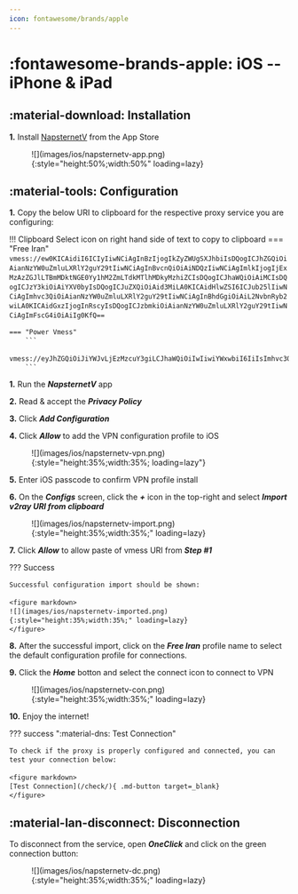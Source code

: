 ```yaml
---
icon: fontawesome/brands/apple
---
```


# :fontawesome-brands-apple: iOS -- iPhone & iPad

## :material-download: Installation

**1.** Install [NapsternetV](https://apps.apple.com/us/app/napsternetv/id1629465476) from the App Store

<figure markdown>
![](images/ios/napsternetv-app.png){:style="height:50%;width:50%" loading=lazy}
</figure>

## :material-tools: Configuration
**1.** Copy the below URI to clipboard for the respective proxy service you are configuring:

!!! Clipboard
    Select icon on right hand side of text to copy to clipboard
    === "Free Iran"
        ```
        vmess://ew0KICAidiI6ICIyIiwNCiAgInBzIjogIkZyZWUgSXJhbiIsDQogICJhZGQiOiAianNzYW0uZmluLXRlY2guY29tIiwNCiAgInBvcnQiOiAiNDQzIiwNCiAgImlkIjogIjExMzAzZGJlLTBmMDktNGE0Yy1hM2ZmLTdkMTlhMDkyMzhiZCIsDQogICJhaWQiOiAiMCIsDQogICJzY3kiOiAiYXV0byIsDQogICJuZXQiOiAid3MiLA0KICAidHlwZSI6ICJub25lIiwNCiAgImhvc3QiOiAianNzYW0uZmluLXRlY2guY29tIiwNCiAgInBhdGgiOiAiL2NvbnRyb2wiLA0KICAidGxzIjogInRscyIsDQogICJzbmkiOiAianNzYW0uZmluLXRlY2guY29tIiwNCiAgImFscG4iOiAiIg0KfQ==
        ```

    === "Power Vmess"
        ```
        vmess://eyJhZGQiOiJiYWJvLjEzMzcuY3giLCJhaWQiOiIwIiwiYWxwbiI6IiIsImhvc3QiOiJiYWJvLjEzMzcuY3giLCJpZCI6ImVjNjFkNzQxLWQ5NWQtNGM2Ni1iMzU2LTBlZDg5NzgzMTllOSIsIm5ldCI6IndzIiwicGF0aCI6Ii9jb250cm9sLyIsInBvcnQiOiI0NDMiLCJwcyI6IlBvd2VyLVZNRVNTIiwic2N5IjoiYXV0byIsInNuaSI6ImJhYm8uMTMzNy5jeCIsInRscyI6InRscyIsInR5cGUiOiIiLCJ2IjoiMiJ9
        ```

**1.** Run the ***NapsternetV*** app

**2.** Read & accept the ***Privacy Policy***

**3.** Click ***Add Configuration***

**4.** Click ***Allow*** to add the VPN configuration profile to iOS
<figure markdown>
![](images/ios/napsternetv-vpn.png){:style="height:35%;width:35%; loading=lazy"}
</figure>


**5.** Enter iOS passcode to confirm VPN profile install

**6.** On the ***Configs*** screen, click the ***+*** icon in the top-right and select ***Import v2ray URI from clipboard***

<figure markdown>
![](images/ios/napsternetv-import.png){:style="height:35%;width:35%;" loading=lazy}
</figure>


**7.** Click ***Allow*** to allow paste of vmess URI from ***Step #1***

??? Success

    Successful configuration import should be shown:

    <figure markdown>
    ![](images/ios/napsternetv-imported.png){:style="height:35%;width:35%;" loading=lazy}
    </figure>

**8.**  After the successful import, click on the ***Free Iran*** profile name to select the default configuration profile for connections.

**9.** Click the ***Home*** botton and select the connect icon to connect to VPN

<figure markdown>
![](images/ios/napsternetv-con.png){:style="height:35%;width:35%;" loading=lazy}
</figure>

**10.** Enjoy the internet!

??? success ":material-dns: Test Connection"

    To check if the proxy is properly configured and connected, you can test your connection below:

    <figure markdown>
    [Test Connection](/check/){ .md-button target=_blank}
    </figure>

## :material-lan-disconnect: Disconnection

To disconnect from the service, open ***OneClick*** and click on the green connection button:

<figure markdown>
![](images/ios/napsternetv-dc.png){:style="height:35%;width:35%;" loading=lazy}
</figure>